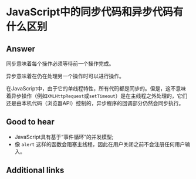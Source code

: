 # JavaScript中的同步代码和异步代码有什么区别

## Answer

同步意味着每个操作必须等待前一个操作完成。

异步意味着在仍在处理另一个操作时可以进行操作。

在JavaScript中，由于它的单线程特性，所有代码都是同步的。但是，这不意味着异步操作（例如`XMLHttpRequest`或`setTimeout`）是在主线程之外处理的，它们还是由本机代码（浏览器API）控制的，异步程序的回调部分仍然会同步执行。

## Good to hear

* JavaScript具有基于“事件循环”的并发模型;
* 像 `alert` 这样的函数会阻塞主线程，因此在用户关闭之前不会注册任何用户输入。

## Additional links

<!-- tags: (javascript) -->

<!-- expertise: (1) -->
